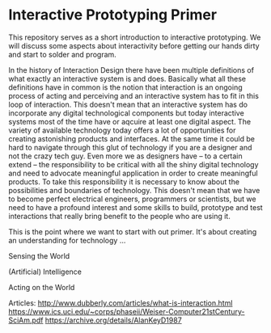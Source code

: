 # Interactive Prototyping Primer
This repository serves as a short introduction to interactive prototyping. We will discuss some aspects about interactivity before getting our hands dirty and start to solder and program.

In the history of Interaction Design there have been multiple definitions of what exactly an interactive system is and does. Basically what all these definitions have in common is the notion that interaction is an ongoing process of acting and perceiving and an interactive system has to fit in this loop of interaction. This doesn't mean that an interactive system has do incorporate any digital technological components but today interactive systems most of the time have or aqcuire at least one digital aspect. The variety of available technology today offers a lot of opportunities for creating astonishing products and interfaces. At the same time it could be hard to navigate through this glut of technology if you are a designer and not the crazy tech guy. Even more we as designers have – to a certain extend – the responsibility to be critical with all the shiny digital technology and need to advocate meaningful application in order to create meaningful products. To take this responsibility it is necessary to know about the possibilities and boundaries of technology. This doesn't mean that we have to become perfect electrical engineers, programmers or scientists, but we need to have a profound interest and some skills to build, prototype and test interactions that really bring benefit to the people who are using it.  

This is the point where we want to start with out primer. It's about creating an understanding for technology ...

Sensing the World

(Artificial) Intelligence

Acting on the World

Articles:
http://www.dubberly.com/articles/what-is-interaction.html
https://www.ics.uci.edu/~corps/phaseii/Weiser-Computer21stCentury-SciAm.pdf
https://archive.org/details/AlanKeyD1987
